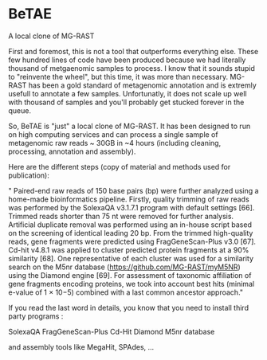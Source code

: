 # BeTAE
A local clone of MG-RAST 

First and foremost, this is not a tool that outperforms everything else. 
These few hundred lines of code have been produced because we had literally thousand of metgaenomic samples to process.
I know that it sounds stupid to "reinvente the wheel", but this time, it was more than necessary. MG-RAST has been a gold standard of metagenomic annotation and is extremly usefull to annotate a few samples. Unfortunatly, it does not scale up well with thousand of samples and you'll probably get stucked forever in the queue.

So, BeTAE is "just" a local clone of MG-RAST. It has been designed to run on high computing services and can process a single sample of metagenomic raw reads ~ 30GB in ~4 hours (including cleaning, processing, annotation and assembly).

Here are the different steps (copy of material and methods used for publication):

" Paired-end raw reads of 150 base pairs (bp) were further analyzed using a home-made bioinformatics pipeline. Firstly, quality trimming of raw reads was performed by the SolexaQA v3.1.7.1 program with default settings [66]. Trimmed reads shorter than 75 nt were removed for further analysis. Artificial duplicate removal was performed using an in-house script based on the screening of identical leading 20 bp. From the trimmed high-quality reads, gene fragments were predicted using FragGeneScan-Plus v3.0 [67]. Cd-hit v4.8.1 was applied to cluster predicted protein fragments at a 90% similarity [68]. One representative of each cluster was used for a similarity search on the M5nr database (https://github.com/MG-RAST/myM5NR) using the Diamond engine [69]. For assessment of taxonomic affiliation of gene fragments encoding proteins, we took into account best hits (minimal e-value of 1 × 10−5) combined with a last common ancestor approach."

If you read the last word in details, you know that you need to install third party programs :

  SolexaQA
  FragGeneScan-Plus
  Cd-Hit
  Diamond
  M5nr database
  
  and assembly tools like MegaHit, SPAdes, ...
